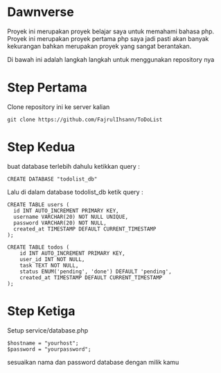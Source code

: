 # Dawnverse
Proyek ini merupakan proyek belajar saya untuk memahami bahasa php. Proyek ini merupakan proyek pertama php saya jadi pasti akan banyak kekurangan bahkan merupakan proyek yang sangat berantakan.

Di bawah ini adalah langkah langkah untuk menggunakan repository nya 

# Step Pertama
Clone repository ini ke server kalian
```
git clone https://github.com/FajrulIhsann/ToDoList
```
# Step Kedua

buat database terlebih dahulu
ketikkan query :
```
CREATE DATABASE "todolist_db"
```
Lalu di dalam database todolist_db ketik query :
```
CREATE TABLE users (
  id INT AUTO_INCREMENT PRIMARY KEY,
  username VARCHAR(20) NOT NULL UNIQUE,
  password VARCHAR(20) NOT NULL,
  created_at TIMESTAMP DEFAULT CURRENT_TIMESTAMP
);

CREATE TABLE todos (
    id INT AUTO_INCREMENT PRIMARY KEY,
    user_id INT NOT NULL,
    task TEXT NOT NULL,
    status ENUM('pending', 'done') DEFAULT 'pending',
    created_at TIMESTAMP DEFAULT CURRENT_TIMESTAMP
);
```
# Step Ketiga
Setup service/database.php
```
$hostname = "yourhost";
$password = "yourpassword";
```
sesuaikan nama dan password database dengan milik kamu

